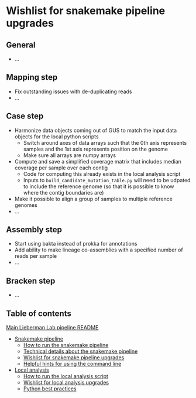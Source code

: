 # Wishlist for snakemake pipeline upgrades


## General

* ...


## Mapping step

* Fix outstanding issues with de-duplicating reads
* ...


## Case step

* Harmonize data objects coming out of GUS to match the input data objects for the local python scripts
	* Switch around axes of data arrays such that the 0th axis represents samples and the 1st axis represents position on the genome
	* Make sure all arrays are numpy arrays
* Compute and save a simplified coverage matrix that includes median coverage per sample over each contig
	* Code for computing this already exists in the local analysis script
	* Inputs to `build_candidate_mutation_table.py` will need to be udpated to include the reference genome (so that it is possible to know where the contig boundaries are)
* Make it possible to align a group of samples to multiple reference genomes
* ...


## Assembly step

* Start using bakta instead of prokka for annotations
* Add ability to make lineage co-assemblies with a specified number of reads per sample
* ...


## Bracken step

* ...


## Table of contents

[Main Lieberman Lab pipeline README](../README.md)
* [Snakemake pipeline](readme_snake_main.md)
	* [How to run the snakemake pipeline](readme_snake_run.md)
	* [Technical details about the snakemake pipeline](readme_snake_rules.md)
	* [Wishlist for snakemake pipeline upgrades](readme_snake_wishlist.md)
	* [Helpful hints for using the command line](readme_snake_basics.md)
* [Local analysis](readme_local_main.md)
	* [How to run the local analysis script](readme_local_run.md)
	* [Wishlist for local analysis upgrades](readme_local_wishlist.md)
	* [Python best practices](readme_local_best.md)
